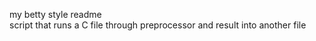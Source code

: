 my betty style readme  
script that runs a C file through preprocessor and result into another file
